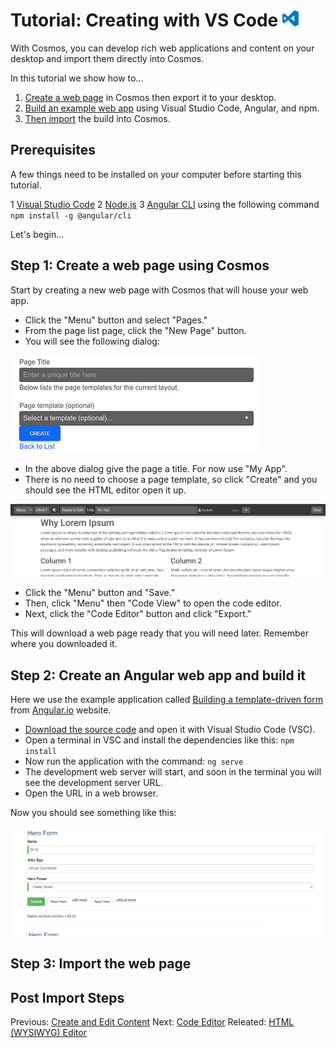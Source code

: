 # Tutorial: Creating with VS Code ![VS Code Icon](https://github.com/CosmosSoftware/Cosmos.Cms/blob/main/Documentation/Content/Editors/vs-code-icon.png)

With Cosmos, you can develop rich web applications and content on your desktop and import them directly into Cosmos.

In this tutorial we show how to...

1. [Create a web page](#step-1-create-a-web-page-using-cosmos) in Cosmos then export it to your desktop.
2. [Build an example web app](#step-2-create-an-angular-web-app-and-build-it) using Visual Studio Code, Angular, and npm.
3. [Then import](#step-3-import-the-web-page) the build into Cosmos.

## Prerequisites

A few things need to be installed on your computer before starting this tutorial.

1 [Visual Studio Code](https://code.visualstudio.com)
2 [Node.js](https://nodejs.org)
3 [Angular CLI](https://angular.io/cli) using the following command `npm install -g @angular/cli`

Let's begin...
 
## Step 1: Create a web page using Cosmos
 
Start by creating a new web page with Cosmos that will house your web app.
 
 * Click the "Menu" button and select "Pages."
 * From the page list page, click the "New Page" button.
 * You will see the following dialog:

![Create page dialog](https://github.com/CosmosSoftware/Cosmos.Cms/blob/main/Documentation/Content/Editors/create-page-dialog.png)

 * In the above dialog give the page a title. For now use "My App".
 * There is no need to choose a page template, so click "Create" and you should see the HTML editor open it up.

![New Lorem Ipsum Page](https://github.com/CosmosSoftware/Cosmos.Cms/blob/main/Documentation/Content/Editors/new-lorem-ipsom-page.png)

 * Click the "Menu" button and "Save."
 * Then, click "Menu" then "Code View" to open the code editor.
 * Next, click the "Code Editor" button and click "Export."

This will download a web page ready that you will need later. Remember where you downloaded it.

## Step 2: Create an Angular web app and build it

Here we use the example application called [Building a template-driven form](https://angular.io/guide/forms#building-a-template-driven-form) from [Angular.io](https://angular.io/) website.

* [Download the source code](https://github.com/CosmosSoftware/Cosmos.Cms/blob/main/Documentation/Content/Editors/angular-app.zip) and open it with Visual Studio Code (VSC).
* Open a terminal in VSC and install the dependencies like this: `npm install`
* Now run the application with the command: `ng serve`
* The development web server will start, and soon in the terminal you will see the development server URL.
* Open the URL in a web browser.

Now you should see something like this:

![Example Web App Running](https://github.com/CosmosSoftware/Cosmos.Cms/blob/main/Documentation/Content/Editors/tutorial1-run-example.png)

## Step 3: Import the web page

## Post Import Steps





Previous: [Create and Edit Content](https://github.com/CosmosSoftware/Cosmos.Cms/tree/main/Documentation/Content) Next: [Code Editor](https://github.com/CosmosSoftware/Cosmos.Cms/blob/main/Documentation/Content/Editors/CodeEditor.md) Releated: [HTML (WYSIWYG) Editor](https://github.com/CosmosSoftware/Cosmos.Cms/edit/main/Documentation/Content/Editors/WYSIWYG(HTMLEditor).md)

